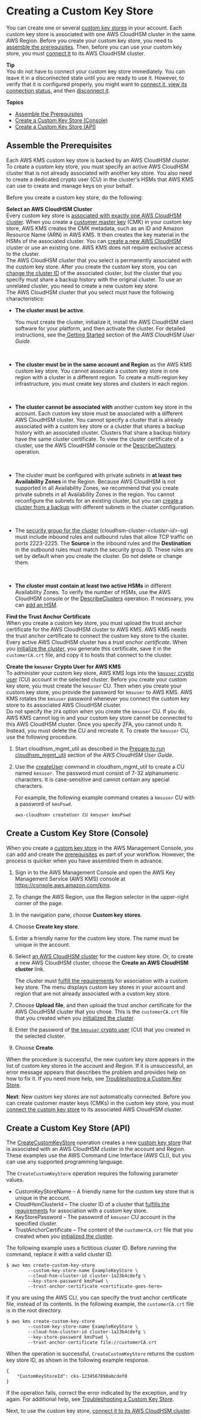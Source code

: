 # Creating a Custom Key Store<a name="create-keystore"></a>

You can create one or several [custom key stores](key-store-concepts.md#concept-custom-key-store) in your account\. Each custom key store is associated with one AWS CloudHSM cluster in the same AWS Region\. Before you create your custom key store, you need to [assemble the prerequisites](#before-keystore)\. Then, before you can use your custom key store, you must [connect it](disconnect-keystore.md) to its AWS CloudHSM cluster\. 

**Tip**  
You do not have to connect your custom key store immediately\. You can leave it in a disconnected state until you are ready to use it\. However, to verify that it is configured properly, you might want to [connect it](disconnect-keystore.md),[ view its connection status](view-keystore.md), and then [disconnect it](disconnect-keystore.md)\.

**Topics**
+ [Assemble the Prerequisites](#before-keystore)
+ [Create a Custom Key Store \(Console\)](#create-keystore-console)
+ [Create a Custom Key Store \(API\)](#create-keystore-api)

## Assemble the Prerequisites<a name="before-keystore"></a>

Each AWS KMS custom key store is backed by an AWS CloudHSM cluster\. To create a custom key store, you must specify an active AWS CloudHSM cluster that is not already associated with another key store\. You also need to create a dedicated crypto user \(CU\) in the cluster's HSMs that AWS KMS can use to create and manage keys on your behalf\.

Before you create a custom key store, do the following:

**Select an AWS CloudHSM Cluster**  
Every custom key store is [associated with exactly one AWS CloudHSM cluster](key-store-concepts.md#concept-cluster)\. When you create a [customer master key](concepts.md#master_keys) \(CMK\) in your custom key store, AWS KMS creates the CMK metadata, such as an ID and Amazon Resource Name \(ARN\) in AWS KMS\. It then creates the key material in the HSMs of the associated cluster\. You can [create a new AWS CloudHSM](https://docs.aws.amazon.com/cloudhsm/latest/userguide/getting-started.html) cluster or use an existing one\. AWS KMS does not require exclusive access to the cluster\.  
The AWS CloudHSM cluster that you select is permanently associated with the custom key store\. After you create the custom key store, you can [change the cluster ID](update-keystore.md) of the associated cluster, but the cluster that you specify must share a backup history with the original cluster\. To use an unrelated cluster, you need to create a new custom key store\.  
The AWS CloudHSM cluster that you select must have the following characteristics:  
+ **The cluster must be active**\. 

  You must create the cluster, initialize it, install the AWS CloudHSM client software for your platform, and then activate the cluster\. For detailed instructions, see the[ Getting Started](https://docs.aws.amazon.com/cloudhsm/latest/userguide/getting-started.html) section of the *AWS CloudHSM User Guide*\.

   
+ **The cluster must be in the same account and Region** as the AWS KMS custom key store\. You cannot associate a custom key store in one region with a cluster in a different region\. To create a multi\-region key infrastructure, you must create key stores and clusters in each region\.

   
+ **The cluster cannot be associated with** another custom key store in the account\. Each custom key store must be associated with a different AWS CloudHSM cluster\. You cannot specify a cluster that is already associated with a custom key store or a cluster that shares a backup history with an associated cluster\. Clusters that share a backup history have the same cluster certificate\. To view the cluster certificate of a cluster, use the AWS CloudHSM console or the [DescribeClusters](https://docs.aws.amazon.com/cloudhsm/latest/APIReference/API_DescribeClusters.html) operation\.

   
+ The cluster must be configured with private subnets in **at least two Availability Zones** in the Region\. Because AWS CloudHSM is not supported in all Availability Zones, we recommend that you create private subnets in all Availability Zones in the region\. You cannot reconfigure the subnets for an existing cluster, but you can [create a cluster from a backup](https://docs.aws.amazon.com/cloudhsm/latest/userguide/create-cluster-from-backup.html) with different subnets in the cluster configuration\. 

   
+ The [security group for the cluster](https://docs.aws.amazon.com/cloudhsm/latest/userguide/configure-sg.html) \(cloudhsm\-cluster\-*<cluster\-id>*\-sg\) must include inbound rules and outbound rules that allow TCP traffic on ports 2223\-2225\. The **Source** in the inbound rules and the **Destination** in the outbound rules must match the security group ID\. These rules are set by default when you create the cluster\. Do not delete or change them\.

   
+ **The cluster must contain at least two active HSMs** in different Availability Zones\. To verify the number of HSMs, use the AWS CloudHSM console or the [DescribeClusters](https://docs.aws.amazon.com/cloudhsm/latest/APIReference/API_DescribeClusters.html) operation\. If necessary, you can [add an HSM](https://docs.aws.amazon.com/cloudhsm/latest/userguide/add-remove-hsm.html#add-hsm)\.

**Find the Trust Anchor Certificate**  
When you create a custom key store, you must upload the trust anchor certificate for the AWS CloudHSM cluster to AWS KMS\. AWS KMS needs the trust anchor certificate to connect the custom key store to the cluster\.  
Every active AWS CloudHSM cluster has a *trust anchor certificate*\. When you [initialize the cluster](https://docs.aws.amazon.com/cloudhsm/latest/userguide/initialize-cluster.html#sign-csr), you generate this certificate, save it in the `customerCA.crt` file, and copy it to hosts that connect to the cluster\.

**Create the `kmsuser` Crypto User for AWS KMS**  
To administer your custom key store, AWS KMS logs into the [`kmsuser` crypto user](key-store-concepts.md#concept-kmsuser) \(CU\) account in the selected cluster\. Before you create your custom key store, you must create the `kmsuser` CU\. Then when you create your custom key store, you provide the password for `kmsuser` to AWS KMS\. AWS KMS rotates the `kmsuser` password whenever you connect the custom key store to its associated AWS CloudHSM cluster\.  
Do not specify the `2FA` option when you create the `kmsuser` CU\. If you do, AWS KMS cannot log in and your custom key store cannot be connected to this AWS CloudHSM cluster\. Once you specify 2FA, you cannot undo it\. Instead, you must delete the CU and recreate it\.
To create the `kmsuser` CU, use the following procedure\.  

1. Start cloudhsm\_mgmt\_util as described in the [Prepare to run cloudhsm\_mgmt\_util](https://docs.aws.amazon.com/cloudhsm/latest/userguide/cloudhsm_mgmt_util-getting-started.html#cloudhsm_mgmt_util-setup) section of the *AWS CloudHSM User Guide*\.

1. Use the [createUser](https://docs.aws.amazon.com/cloudhsm/latest/userguide/cloudhsm_mgmt_util-createUser.html) command in cloudhsm\_mgmt\_util to create a CU named `kmsuser`\. The password must consist of 7\-32 alphanumeric characters\. It is case\-sensitive and cannot contain any special characters\.

   For example, the following example command creates a `kmsuser` CU with a password of `kmsPswd`\. 

   ```
   aws-cloudhsm> createUser CU kmsuser kmsPswd
   ```

## Create a Custom Key Store \(Console\)<a name="create-keystore-console"></a>

When you create a [custom key store](key-store-concepts.md#concept-custom-key-store) in the AWS Management Console, you can add and create the [prerequisites](#before-keystore) as part of your workflow\. However, the process is quicker when you have assembled them in advance\.

1. Sign in to the AWS Management Console and open the AWS Key Management Service \(AWS KMS\) console at [https://console\.aws\.amazon\.com/kms](https://console.aws.amazon.com/kms)\.

1. To change the AWS Region, use the Region selector in the upper\-right corner of the page\.

1. In the navigation pane, choose **Custom key stores**\.

1. Choose **Create key store**\.

1. Enter a friendly name for the custom key store\. The name must be unique in the account\.

1. Select [an AWS CloudHSM cluster](key-store-concepts.md#concept-cluster) for the custom key store\. Or, to create a new AWS CloudHSM cluster, choose the **Create an AWS CloudHSM cluster** link\.

   The cluster must [fulfill the requirements](#before-keystore) for association with a custom key store\. The menu displays custom key stores in your account and region that are not already associated with a custom key store\.

1. Choose **Upload file**, and then upload the trust anchor certificate for the AWS CloudHSM cluster that you chose\. This is the `customerCA.crt` file that you created when you [initialized the cluster](https://docs.aws.amazon.com/cloudhsm/latest/userguide/initialize-cluster.html#sign-csr)\.

1. Enter the password of [the `kmsuser` crypto user](key-store-concepts.md#concept-kmsuser) \(CU\) that you created in the selected cluster\. 

1. Choose **Create**\.

When the procedure is successful, the new custom key store appears in the list of custom key stores in the account and Region\. If it is unsuccessful, an error message appears that describes the problem and provides help on how to fix it\. If you need more help, see [Troubleshooting a Custom Key Store](fix-keystore.md)\.

**Next**: New custom key stores are not automatically connected\. Before you can create customer master keys \(CMKs\) in the custom key store, you must [connect the custom key store](disconnect-keystore.md) to its associated AWS CloudHSM cluster\.

## Create a Custom Key Store \(API\)<a name="create-keystore-api"></a>

The [CreateCustomKeyStore](https://docs.aws.amazon.com/kms/latest/APIReference/API_CreateCustomKeyStore.html) operation creates a new [custom key store](key-store-concepts.md#concept-custom-key-store) that is associated with an AWS CloudHSM cluster in the account and Region\. These examples use the AWS Command Line Interface \(AWS CLI\), but you can use any supported programming language\.

The `CreateCustomKeyStore` operation requires the following parameter values\.
+ CustomKeyStoreName – A friendly name for the custom key store that is unique in the account\.
+ CloudHsmClusterId – The cluster ID of a cluster that [fulfills the requirements](#before-keystore) for association with a custom key store\.
+ KeyStorePassword – The password of `kmsuser` CU account in the specified cluster\. 
+ TrustAnchorCertificate – The content of the `customerCA.crt` file that you created when you [initialized the cluster](https://docs.aws.amazon.com/cloudhsm/latest/userguide/initialize-cluster.html)\.

The following example uses a fictitious cluster ID\. Before running the command, replace it with a valid cluster ID\.

```
$ aws kms create-custom-key-store
        --custom-key-store-name ExampleKeyStore \
        --cloud-hsm-cluster-id cluster-1a23b4cdefg \
        --key-store-password kmsPswd \
        --trust-anchor-certificate <certificate-goes-here>
```

If you are using the AWS CLI, you can specify the trust anchor certificate file, instead of its contents\. In the following example, the `customerCA.crt` file is in the root directory\.

```
$ aws kms create-custom-key-store
        --custom-key-store-name ExampleKeyStore \
        --cloud-hsm-cluster-id cluster-1a23b4cdefg \
        --key-store-password kmsPswd \
        --trust-anchor-certificate file://customerCA.crt
```

When the operation is successful, `CreateCustomKeyStore` returns the custom key store ID, as shown in the following example response\.

```
{
    "CustomKeyStoreId": cks-1234567890abcdef0
}
```

If the operation fails, correct the error indicated by the exception, and try again\. For additional help, see [Troubleshooting a Custom Key Store](fix-keystore.md)\.

Next, to use the custom key store, [connect it to its AWS CloudHSM cluster](disconnect-keystore.md)\.